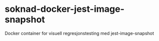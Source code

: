 # soknad-docker-jest-image-snapshot
Docker container for visuell regresjonstesting med jest-image-snapshot
